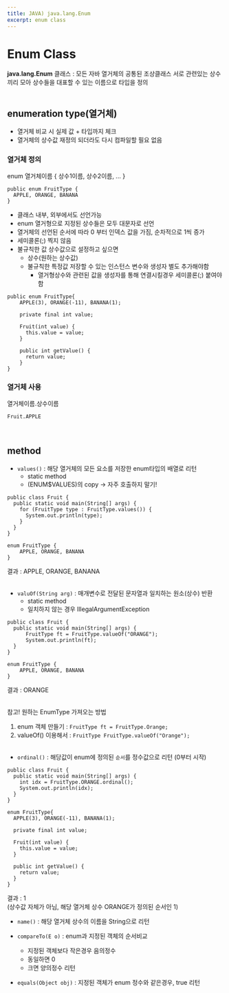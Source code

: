 ```yaml
---
title: JAVA) java.lang.Enum
excerpt: enum class
---
```


# Enum Class
**java.lang.Enum** 클래스 : 모든 자바 열거체의 공통된 조상클래스
서로 관련있는 상수끼리 모아 상수들을 대표할 수 있는 이름으로 타입을 정의 <br/><br/>

## enumeration type(열거체)
- 열거체 비교 시 실제 값 + 타입까지 체크
- 열거체의 상수값 재정의 되더라도 다시 컴파일할 필요 없음
  
### 열거체 정의  
enum 열거체이름 { 상수1이름, 상수2이름, ... }  

```
public enum FruitType { 
  APPLE, ORANGE, BANANA 
}
```

- 클래스 내부, 외부에서도 선언가능  
- enum 열거형으로 지정된 상수들은 모두 대문자로 선언
- 열거체의 선언된 순서에 따라 0 부터 인덱스 값을 가짐, 순차적으로 1씩 증가
- 세미콜론(;) 찍지 않음
- 불규칙한 값 상수값으로 설정하고 싶으면
  - 상수(원하는 상수값)
  - 불규칙한 특정값 저장할 수 있는 인스턴스 변수와 생성자 별도 추가해야함  
    - 열거형상수와 관련된 값을 생성자를 통해 연결시킬경우 세미콜론(;) 붙여야함
  
```
public enum FruitType{
    APPLE(3), ORANGE(-11), BANANA(1);
    
    private final int value;
    
    Fruit(int value) {
      this.value = value; 
    }
    
    public int getValue() {
      return value; 
    }
}
```

### 열거체 사용  
열거체이름.상수이름  
```
Fruit.APPLE
```
<br/>

## method
- `values()` : 해당 열거체의 모든 요소를 저장한 enum타입의 배열로 리턴
  - static method
  - (ENUM$VALUES)의 copy -> 자주 호출하지 말기!  
  
```
public class Fruit {
  public static void main(String[] args) {
    for (FruitType type : FruitType.values()) {
      System.out.println(type);
    }
  }
}

enum FruitType {
	APPLE, ORANGE, BANANA 
}
```

결과 : APPLE, ORANGE, BANANA  <br/><br/>


- `valuOf(String arg)` : 매개변수로 전달된 문자열과 일치하는 원소(상수) 반환
  - static method
  - 일치하지 않는 경우 IllegalArgumentException  
  
```
public class Fruit {
  public static void main(String[] args) {
      FruitType ft = FruitType.valueOf("ORANGE");
      System.out.println(ft);
  }
}

enum FruitType {
	APPLE, ORANGE, BANANA 
}
```

결과 : ORANGE  <br/><br/>

참고! 원하는 EnumType 가져오는 방법  
1) enum 객체 만들기 : `FruitType ft = FruitType.Orange;`   
2) valueOf() 이용해서 : `FruitType FruitType.valueOf("Orange");`  <br/><br/>


- `ordinal()` : 해당값이 enum에 정의된 `순서`를 정수값으로 리턴 (0부터 시작) 
 
```
public class Fruit {
  public static void main(String[] args) {
    int idx = FruitType.ORANGE.ordinal();
    System.out.println(idx);
  }
}

enum FruitType{
  APPLE(3), ORANGE(-11), BANANA(1);

  private final int value;

  Fruit(int value) {
    this.value = value; 
  }

  public int getValue() {
    return value; 
  }
}
```

결과 : 1  
(상수값 자체가 아님, 해당 열거체 상수 ORANGE가 정의된 순서인 1) 

- `name()` : 해당 열거체 상수의 이름을 String으로 리턴

- `compareTo(E o)` : enum과 지정된 객체의 순서비교
  - 지정된 객체보다 작은경우 음의정수
  - 동일하면 0
  - 크면 양의정수 리턴

- `equals(Object obj)` : 지정된 객체가 enum 정수와 같은경우, true 리턴  
<br/>
